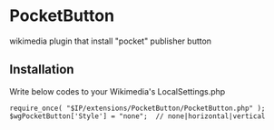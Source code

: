 # PocketButton
wikimedia plugin that install "pocket" publisher button 

## Installation
Write below codes to your Wikimedia's LocalSettings.php

    require_once( "$IP/extensions/PocketButton/PocketButton.php" );
    $wgPocketButton['Style'] = "none";  // none|horizontal|vertical

